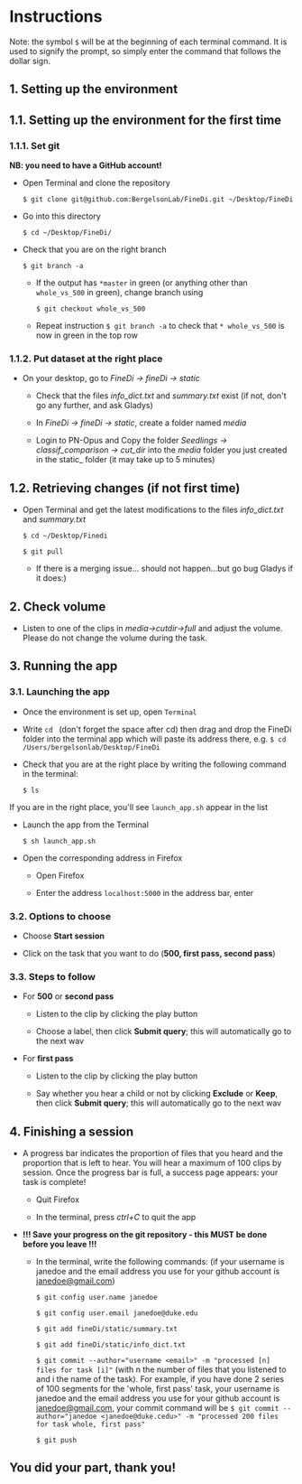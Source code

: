 # Instructions



Note: the symbol `$` will be at the beginning of each terminal command. It is used to signify the prompt, so simply enter the command that follows the dollar sign.

## 1. Setting up the environment

## 1.1. Setting up the environment for the first time

### 1.1.1. Set git

__NB: you need to have a GitHub account!__

- Open Terminal and clone the repository

  `$ git clone git@github.com:BergelsonLab/FineDi.git ~/Desktop/FineDi`

- Go into this directory

  `$ cd ~/Desktop/FineDi/`

- Check that you are on the right branch

  `$ git branch -a`

  - If the output has `*master` in green (or anything other than `whole_vs_500` in green), change branch using

    `$ git checkout whole_vs_500`
    
  - Repeat instruction `$ git branch -a` to check that `* whole_vs_500` is now in green in the top row


### 1.1.2. Put dataset at the right place

- On your desktop, go to _FineDi -> fineDi -> static_

  - Check that the files _info_dict.txt_ and _summary.txt_ exist (if not, don't go any further, and ask Gladys)

  - In _FineDi -> fineDi -> static_, create a folder named _media_

  - Login to PN-Opus and Copy the folder _Seedlings -> classif_comparison -> cut_dir_ into the  _media_ folder you just created in the static_ folder (it may take up to 5 minutes)

## 1.2. Retrieving changes (if not first time)

- Open Terminal and get the latest modifications to the files _info_dict.txt_ and _summary.txt_

  `$ cd ~/Desktop/Finedi`

  `$ git pull`

  - If there is a merging issue... should not happen...but go bug Gladys if it does:)
  
## 2. Check volume

- Listen to one of the clips in _media->cutdir->full_ and adjust the volume. Please do not change the volume during the task.
  
## 3. Running the app

### 3.1. Launching the app

- Once the environment is set up, open `Terminal`

- Write `cd ` (don't forget the space after cd) then drag and drop the FineDi folder into the terminal app which will paste its address there, e.g. `$ cd /Users/bergelsonlab/Desktop/FineDi`

- Check that you are at the right place by writing the following command in the terminal:

  `$ ls`

If you are in the right place, you'll see `launch_app.sh` appear in the list

- Launch the app from the Terminal

  `$ sh launch_app.sh`

- Open the corresponding address in Firefox

  - Open Firefox

  - Enter the address `localhost:5000` in the address bar, enter

### 3.2. Options to choose

- Choose __Start session__

- Click on the task that you want to do (__500, first pass, second pass__)

### 3.3. Steps to follow

- For __500__ or __second pass__

  - Listen to the clip by clicking the play button

  - Choose a label, then click __Submit query__; this will automatically go to the next wav

- For __first pass__

  - Listen to the clip by clicking the play button

  - Say whether you hear a child or not by clicking __Exclude__ or __Keep__, then click __Submit query__; this will automatically go to the next wav

## 4. Finishing a session

- A progress bar indicates the proportion of files that you heard and the proportion that is left to hear. You will hear a maximum of 100 clips by session. Once the progress bar is full, a success page appears: your task is complete!

  - Quit Firefox

  - In the terminal, press _ctrl+C_ to quit the app

- __!!! Save your progress on the git repository - this MUST be done before you leave !!!__

  - In the terminal, write the following commands:
    (if your username is janedoe and the email address you use for your github account is janedoe@gmail.com)
    
    `$ git config user.name janedoe`
    
    `$ git config user.email janedoe@duke.edu`

    `$ git add fineDi/static/summary.txt`

    `$ git add fineDi/static/info_dict.txt`

    `$ git commit --author="username <email>" -m "processed [n] files for task [i]"` (with n the number of files that you listened to and i the name of the task). For example, if you have done 2 series of 100 segments for the 'whole, first pass' task, your username is janedoe and the email address you use for your github account is janedoe@gmail.com, your commit command will be `$ git commit --author="janedoe <janedoe@duke.cedu>" -m "processed 200 files for task whole, first pass"`

    `$ git push`


## You did your part, thank you!
